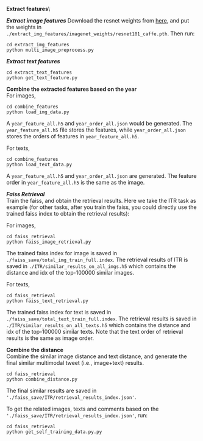 **Extract features**\

***Extract image features***
Download the resnet weights from [here](https://connectpolyu-my.sharepoint.com/:u:/g/personal/21038672r_connect_polyu_hk/EfDWDBJUTLlBkBqpJJje8VkB5of73Jc2k7RYbmiCRGLKpw?e=Znf7P0), and put the weights in `./extract_img_features/imagenet_weights/resnet101_caffe.pth`. Then run:
```
cd extract_img_features
python multi_image_preprocess.py
```
***Extract text features***
```
cd extract_text_features
python get_text_feature.py
```
**Combine the extracted features based on the year**\
For images,
```
cd combine_features
python load_img_data.py
```
A `year_feature_all.h5` and `year_order_all.json` would be generated. The `year_feature_all.h5` file stores the features, while `year_order_all.json` stores the orders of
features in `year_feature_all.h5`.

For texts,
```
cd combine_features
python load_text_data.py
```
A `year_feature_all.h5` and `year_order_all.json` are generated. The feature order in `year_feature_all.h5` is the same as the image.

***Faiss Retrieval***\
Train the faiss, and obtain the retrieval results. Here we take the ITR task as example (for other tasks, after you train the faiss, you could directly use the trained faiss index to obtain the retrieval results):

For images,
```
cd faiss_retrieval
python faiss_image_retrieval.py
```
The trained faiss index for image is saved in `./faiss_save/total_img_train_full.index`. The retrieval results of ITR is saved in `./ITR/similar_results_on_all_imgs.h5` which contains the distance and idx of the top-100000 similar images.

For texts,
```
cd faiss_retrieval
python faiss_text_retrieval.py
```
The trained faiss index for text is saved in `./faiss_save/total_text_train_full.index`. The retrieval results is saved in `./ITR/similar_results_on_all_texts.h5` which contains the distance and idx of the top-100000 similar texts. Note that the text order of retrieval results is the same as image order.


**Combine the distance**\
Combine the similar image distance and text distance, and generate the final similar multimodal tweet (i.e., image+text) results.
```
cd faiss_retrieval
python combine_distance.py
```
The final similar results are saved in `'./faiss_save/ITR/retrieval_results_index.json'`.

To get the related images, texts and comments based on the `'./faiss_save/ITR/retrieval_results_index.json'`, run:
```
cd faiss_retrieval
python get_self_training_data.py.py
```


